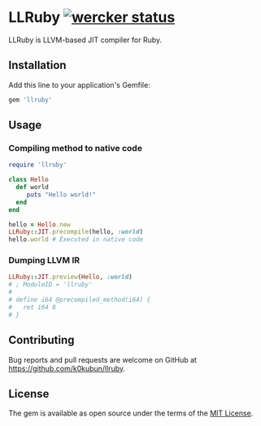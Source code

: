 # LLRuby [![wercker status](https://app.wercker.com/status/acd09c7ee0739521508fed6187758a53/s/master "wercker status")](https://app.wercker.com/project/byKey/acd09c7ee0739521508fed6187758a53)

LLRuby is LLVM-based JIT compiler for Ruby.

## Installation

Add this line to your application's Gemfile:

```ruby
gem 'llruby'
```

## Usage
### Compiling method to native code

```rb
require 'llruby'

class Hello
  def world
     puts "Hello world!"
  end
end

hello = Hello.new
LLRuby::JIT.precompile(hello, :world)
hello.world # Executed in native code
```

### Dumping LLVM IR

```rb
LLRuby::JIT.preview(Hello, :world)
# ; ModuleID = 'llruby'
#
# define i64 @precompiled_method(i64) {
#   ret i64 8
# }
```

## Contributing

Bug reports and pull requests are welcome on GitHub at https://github.com/k0kubun/llruby.

## License

The gem is available as open source under the terms of the [MIT License](http://opensource.org/licenses/MIT).
